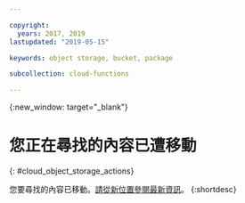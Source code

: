 ```yaml
---

copyright:
  years: 2017, 2019
lastupdated: "2019-05-15"

keywords: object storage, bucket, package

subcollection: cloud-functions

---
```


{:new_window: target="_blank"}
# 您正在尋找的內容已遭移動
{: #cloud_object_storage_actions}

您要尋找的內容已移動。[請從新位置參閱最新資訊](/docs/openwhisk?topic=cloud-functions-pkg_obstorage)。
{:shortdesc}
